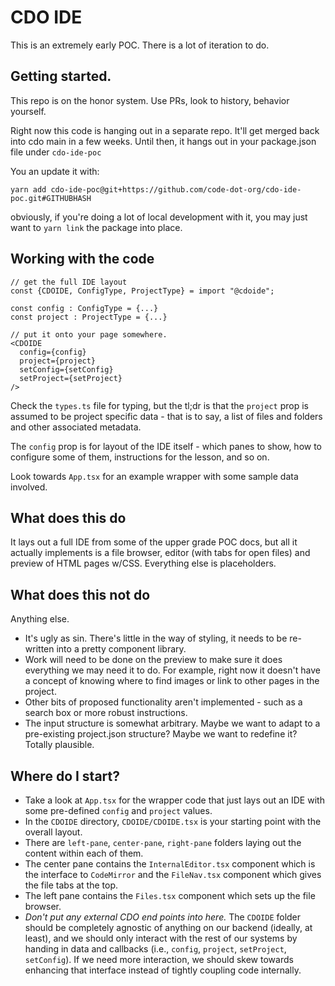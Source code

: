 # CDO IDE

This is an extremely early POC. There is a lot of iteration to do.

## Getting started.

This repo is on the honor system. Use PRs, look to history, behavior yourself.

Right now this code is hanging out in a separate repo. It'll get merged back into cdo main in a few weeks.
Until then, it hangs out in your package.json file under `cdo-ide-poc`

You an update it with:

```
yarn add cdo-ide-poc@git+https://github.com/code-dot-org/cdo-ide-poc.git#GITHUBHASH
```

obviously, if you're doing a lot of local development with it, you may just want to `yarn link` the package into place.

## Working with the code

```
// get the full IDE layout
const {CDOIDE, ConfigType, ProjectType} = import "@cdoide";

const config : ConfigType = {...}
const project : ProjectType = {...}

// put it onto your page somewhere.
<CDOIDE
  config={config}
  project={project}
  setConfig={setConfig}
  setProject={setProject}
/>
```

Check the `types.ts` file for typing, but the tl;dr is that the `project` prop is assumed to be project specific data - that is to say, a list of files and folders and other associated metadata.

The `config` prop is for layout of the IDE itself - which panes to show, how to configure some of them, instructions for the lesson, and so on.

Look towards `App.tsx` for an example wrapper with some sample data involved.

## What does this do

It lays out a full IDE from some of the upper grade POC docs, but all it actually implements is a file browser, editor (with tabs for open files) and preview of HTML pages w/CSS. Everything else is placeholders.

## What does this not do

Anything else.

- It's ugly as sin. There's little in the way of styling, it needs to be re-written into a pretty component library.
- Work will need to be done on the preview to make sure it does everything we may need it to do. For example, right now it doesn't have a concept of knowing where to find images or link to other pages in the project.
- Other bits of proposed functionality aren't implemented - such as a search box or more robust instructions.
- The input structure is somewhat arbitrary. Maybe we want to adapt to a pre-existing project.json structure? Maybe we want to redefine it? Totally plausible.

## Where do I start?

- Take a look at `App.tsx` for the wrapper code that just lays out an IDE with some pre-defined `config` and `project` values.
- In the `CDOIDE` directory, `CDOIDE/CDOIDE.tsx` is your starting point with the overall layout.
- There are `left-pane`, `center-pane`, `right-pane` folders laying out the content within each of them.
- The center pane contains the `InternalEditor.tsx` component which is the interface to `CodeMirror` and the `FileNav.tsx` component which gives the file tabs at the top.
- The left pane contains the `Files.tsx` component which sets up the file browser.
- _Don't put any external CDO end points into here._ The `CDOIDE` folder should be completely agnostic of anything on our backend (ideally, at least), and we should only interact with the rest of our systems by handing in data and callbacks (i.e., `config`, `project`, `setProject`, `setConfig`). If we need more interaction, we should skew towards enhancing that interface instead of tightly coupling code internally.
